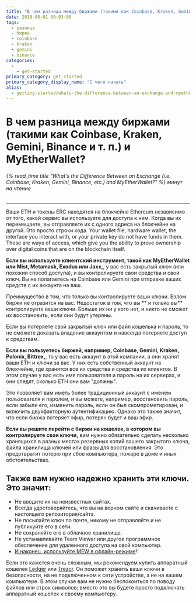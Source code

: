 ```yaml
---
title: "В чем разница между биржами (такими как Coinbase, Kraken, Gemini, Binance и т. п.) и MyEtherWallet?"
date: 2018-06-01 00:03:00
tags:
  - разница
  - биржа
  - coinbase
  - kraken
  - gemini
  - binance
categories:
  - 
    - get-started
primary_category: get-started
primary_category_display_name: "С чего начать"
alias:
  - getting-started/whats-the-difference-between-an-exchange-and-myetherwallet.html
---
```


# __В чем разница между биржами (такими как Coinbase, Kraken, Gemini, Binance и т. п.) и MyEtherWallet?__
###### {% read_time title "What's the Difference Between an Exchange (i.e. Coinbase, Kraken, Gemini, Binance, etc.) and MyEtherWallet?" %} минут на чтение
***

Ваши ETH и токены ERC находятся на блокчейне Ethereum независимо от того, какой сервис вы используете для доступа к ним. Когда вы их перемещаете, вы отправляете их с одного адреса на блокчейне на другой. Это просто строки кода. Your wallet file, hardware wallet, the interface you interact with, or your private key do not have funds in them. These are ways of access, which give you the ability to prove ownership over digital coins that are on the blockchain itself.

**Если вы используете клиентский инструмент, такой как MyEtherWallet или Mist, Metamask, Exodus или Jaxx,**, у вас есть закрытый ключ (или похожий способ доступа), и вы контролируете свои средства *и* свой ключ. Вы не полагаетесь на Coinbase или Gemini при отправке ваших средств с их аккаунта на ваш.

Преимущество в том, что только вы контролируете ваши ключи. Взлом биржи не отразится на вас. Недостаток в том, что вы ** и только вы** контролируете ваши ключи. Больше их ни у кого нет, и никто не сможет их восстановить, если они будут утеряны.

Если вы потеряете свой закрытый ключ или файл кошелька и пароль, то не сможете доказать владение аккаунтом и навсегда потеряете доступ к средствам.

**Если вы пользуетесь биржей, например, Coinbase, Gemini, Kraken, Polonix, Bittrex,**, то у вас есть аккаунт в этой компании, а они хранят ваши ETH и ключи за вас. У них есть собственный аккаунт на блокчейне, где хранятся все их средства и средства их клиентов. В этом случае у вас есть имя пользователя и пароль на их серверах, и они следят, сколько ETH они вам "должны".

Это позволяет вам иметь более традиционный аккаунт с именем пользователя и паролем, и вы можете, например, восстановить пароль, если забыли его, изменить пароль, если он был скомпрометирован, и включить двухфакторную аутентификацию. Однако это также значит, что если биржа потеряет эфир, потерян будет и ваш эфир.

**Если вы решите перейти с биржи на кошелек, в котором вы контролируете свои ключи,** вам нужно обязательно сделать несколько хранящихся в разных местах резервных копий вашего закрытого ключа, файла хранилища ключей или фразы для восстановления. Это предотвратит потерю при сбое компьютера, пожаре в доме и иных обстоятельствах.

## __Также вам нужно надежно хранить эти ключи. Это значит:__

* Не вводите их на неизвестных сайтах.
* Всегда удостоверяйтесь, что вы на верном сайте и скачиваете с настоящего репозитория/сайта.
* Не посылайте ключ по почте, никому не отправляйте и не публикуйте его в сети.
* Не сохраняйте его в облачное хранилище.
* Не устанавливайте Team Viewer или другое программное обеспечение для удаленного доступа на свой компьютер.
* [И наконец, используйте MEW в офлайн-режиме](/@@@@@@/offline/using-mew-offline/)!!

Если это кажется очень сложным, мы рекомендуем купить аппаратный кошелек [Ledger](https://www.ledger.com/?r=fa4b) или [Trezor](https://shop.trezor.io/?a=myetherwallet.com). Он поможет хранить ваши ключи в безопасности, на не подключенном к сети устройстве, а не на вашем компьютере. В этом случае вам не нужно беспокоиться по поводу файлов или строк символов; вместо это вы будете просто подключать аппаратный кошелек к своему компьютеру.